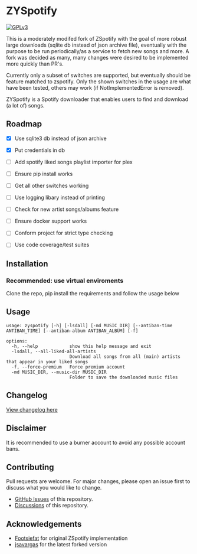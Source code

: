 # ZYSpotify

[![GPLv3](https://img.shields.io/github/license/jsavargas/zspotify)](https://opensource.org/license/gpl-3-0)

This is a moderately modifed fork of ZSpotify with the goal of more robust large downloads (sqlite db instead of json archive file), eventually with the purpose to be run periodically/as a service to fetch new songs and more. A fork was decided as many, many changes were desired to be implemented more quickly than PR's.

Currently only a subset of switches are supported, but eventually should be feature matched to zspotify. Only the shown switches in the usage are what have been tested, others may work (if NotImplementedError is removed).

ZYSpotify is a Spotify downloader that enables users to find and download (a lot of) songs.

## Roadmap

- [x] Use sqlite3 db instead of json archive
- [x] Put credentials in db
- [ ] Add spotify liked songs playlist importer for plex
- [ ] Ensure pip install works
- [ ] Get all other switches working
- [ ] Use logging libary instead of printing
- [ ] Check for new artist songs/albums feature
- [ ] Ensure docker support works
- [ ] Conform project for strict type checking
- [ ] Use code coverage/test suites



## Installation
### Recommended: use virtual enviroments
Clone the repo, pip install the requirements and follow the usage below

## Usage

```
usage: zyspotify [-h] [-lsdall] [-md MUSIC_DIR] [--antiban-time ANTIBAN_TIME] [--antiban-album ANTIBAN_ALBUM] [-f]

options:
  -h, --help            show this help message and exit
  -lsdall, --all-liked-all-artists
                        Download all songs from all (main) artists that appear in your liked songs
  -f, --force-premium   Force premium account
  -md MUSIC_DIR, --music-dir MUSIC_DIR
                        Folder to save the downloaded music files
```

## Changelog

[View changelog here](https://github.com/kaitallaoua/zyspotify/blob/master/CHANGELOG.md)

## Disclaimer

It is recommended to use a burner account to avoid any possible account bans.

## Contributing

Pull requests are welcome. For major changes, please open an issue first
to discuss what you would like to change.

- [GitHub Issues](https://github.com/kaitallaoua/zyspotify/issues) of this repository.
- [Discussions](https://github.com/kaitallaoua/zyspotify/discussions) of this repository.

## Acknowledgements

- [Footsiefat](https://github.com/Footsiefat) for original ZSpotify implementation
- [jsavargas](https://github.com/jsavargas/zspotify) for the latest forked version